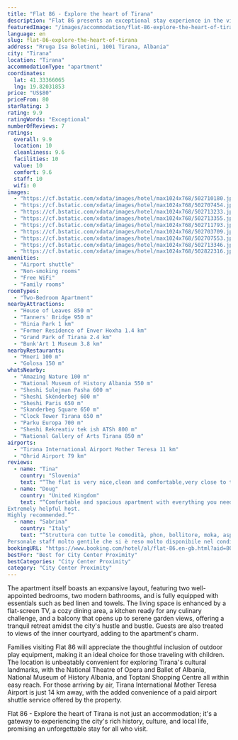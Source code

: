 ```yaml
---
title: "Flat 86 - Explore the heart of Tirana"
description: "Flat 86 presents an exceptional stay experience in the vibrant heart of Tirana, located merely 800 meters from the iconic Skanderbeg Square and a short drive from the scenic Dajti Ekspres Cable Car."
featuredImage: "/images/accommodation/flat-86-explore-the-heart-of-tirana-502710180.jpg"
language: en
slug: flat-86-explore-the-heart-of-tirana
address: "Rruga Isa Boletini, 1001 Tirana, Albania"
city: "Tirana"
location: "Tirana"
accommodationType: "apartment"
coordinates:
  lat: 41.33366065
  lng: 19.82031853
price: "US$80"
priceFrom: 80
starRating: 3
rating: 9.9
ratingWords: "Exceptional"
numberOfReviews: 7
ratings:
  overall: 9.9
  location: 10
  cleanliness: 9.6
  facilities: 10
  value: 10
  comfort: 9.6
  staff: 10
  wifi: 0
images:
  - "https://cf.bstatic.com/xdata/images/hotel/max1024x768/502710180.jpg?k=179ea22e5cafd8f987513eb19a311fd635255f4c05b481ffcb090ec006a6117f&o=&hp=1"
  - "https://cf.bstatic.com/xdata/images/hotel/max1024x768/502707454.jpg?k=6bafd4966630dc1590ae222521098d3a9a72c7255b6eaa2defecbd4c3c0daee0&o=&hp=1"
  - "https://cf.bstatic.com/xdata/images/hotel/max1024x768/502713233.jpg?k=7b6856f7123f7fb880f92689c63aa92f069cadfa755e61463e7510106b5f9eeb&o=&hp=1"
  - "https://cf.bstatic.com/xdata/images/hotel/max1024x768/502713355.jpg?k=17cd4a5e68235dbad0b7921ebc245a567e4a7af2e1cc49fa0b7a5eee835fe831&o=&hp=1"
  - "https://cf.bstatic.com/xdata/images/hotel/max1024x768/502711793.jpg?k=1a3c18c160af69982cd36aeb8ee289507fc664ecf2dd7efac0529816195eba34&o=&hp=1"
  - "https://cf.bstatic.com/xdata/images/hotel/max1024x768/502703709.jpg?k=f417805973792830319079815bb4b373507221854651a2ebff0d18a0fab5e6e8&o=&hp=1"
  - "https://cf.bstatic.com/xdata/images/hotel/max1024x768/502707553.jpg?k=bfa91d0fff6229db1005364cd2ec4ec67ff59fab1b3f1a2049b9f31abf96a16b&o=&hp=1"
  - "https://cf.bstatic.com/xdata/images/hotel/max1024x768/502713346.jpg?k=e63c3c8c601ceb8fd40bc84e73163694d70518facd10413ec81af8495e27cad1&o=&hp=1"
  - "https://cf.bstatic.com/xdata/images/hotel/max1024x768/502822316.jpg?k=bb0df5f6241025f5b04fc433d109f54cceee4b6203988126768f9c9908d94897&o=&hp=1"
amenities:
  - "Airport shuttle"
  - "Non-smoking rooms"
  - "Free WiFi"
  - "Family rooms"
roomTypes:
  - "Two-Bedroom Apartment"
nearbyAttractions:
  - "House of Leaves 850 m"
  - "Tanners' Bridge 950 m"
  - "Rinia Park 1 km"
  - "Former Residence of Enver Hoxha 1.4 km"
  - "Grand Park of Tirana 2.4 km"
  - "Bunk'Art 1 Museum 3.8 km"
nearbyRestaurants:
  - "Mneri 100 m"
  - "Golosa 150 m"
whatsNearby:
  - "Amazing Nature 100 m"
  - "National Museum of History Albania 550 m"
  - "Sheshi Sulejman Pasha 600 m"
  - "Sheshi Skënderbej 600 m"
  - "Sheshi Paris 650 m"
  - "Skanderbeg Square 650 m"
  - "Clock Tower Tirana 650 m"
  - "Parku Europa 700 m"
  - "Sheshi Rekreativ tek ish ATSh 800 m"
  - "National Gallery of Arts Tirana 850 m"
airports:
  - "Tirana International Airport Mother Teresa 11 km"
  - "Ohrid Airport 79 km"
reviews:
  - name: "Tina"
    country: "Slovenia"
    text: "“The flat is very nice,clean and comfortable,very close to the center.The host is really helpful and kind.”"
  - name: "Doug"
    country: "United Kingdom"
    text: "“Comfortable and spacious apartment with everything you need for an enjoyable and relaxing stay.
Extremely helpful host.
Highly recommended.”"
  - name: "Sabrina"
    country: "Italy"
    text: "“Struttura con tutte le comodità, phon, bollitore, moka, aspirapolvere, condizionatore in tutte le camere, prese e lavatrice.
Personale staff molto gentile che si è reso molto disponibile nel condividere consigli, posti da visitare, locali per...”"
bookingURL: "https://www.booking.com/hotel/al/flat-86.en-gb.html?aid=8035640"
bestFor: "Best for City Center Proximity"
bestCategories: "City Center Proximity"
category: "City Center Proximity"
---
```


The apartment itself boasts an expansive layout, featuring two well-appointed bedrooms, two modern bathrooms, and is fully equipped with essentials such as bed linen and towels. The living space is enhanced by a flat-screen TV, a cozy dining area, a kitchen ready for any culinary challenge, and a balcony that opens up to serene garden views, offering a tranquil retreat amidst the city's hustle and bustle. Guests are also treated to views of the inner courtyard, adding to the apartment's charm.

Families visiting Flat 86 will appreciate the thoughtful inclusion of outdoor play equipment, making it an ideal choice for those traveling with children. The location is unbeatably convenient for exploring Tirana's cultural landmarks, with the National Theatre of Opera and Ballet of Albania, National Museum of History Albania, and Toptani Shopping Centre all within easy reach. For those arriving by air, Tirana International Mother Teresa Airport is just 14 km away, with the added convenience of a paid airport shuttle service offered by the property.

Flat 86 - Explore the heart of Tirana is not just an accommodation; it's a gateway to experiencing the city's rich history, culture, and local life, promising an unforgettable stay for all who visit.